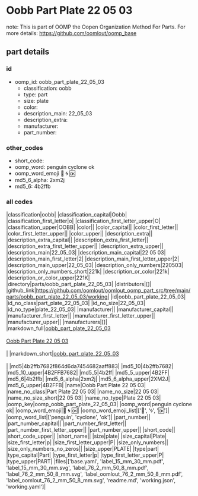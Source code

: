 # Oobb Part Plate 22 05 03  

note: This is part of OOMP the Oopen Organization Method For Parts. For more details: https://github.com/oomlout/oomp_base

##  part details





### id
* oomp_id: oobb_part_plate_22_05_03
  * classification: oobb
  * type: part
  * size: plate
  * color: 
  * description_main: 22_05_03
  * description_extra: 
  * manufacturer: 
  * part_number: 

### other_codes
* short_code: 
* oomp_word: penguin cyclone ok
* oomp_word_emoji :penguin: :cyclone: :ok:
* md5_6_alpha: 2xm2j
* md5_6: 4b2ffb

### all codes 
|classification|oobb|
|classification_capital|Oobb|
|classification_first_letter|o|
|classification_first_letter_upper|O|
|classification_upper|OOBB|
|color||
|color_capital||
|color_first_letter||
|color_first_letter_upper||
|color_upper||
|description_extra||
|description_extra_capital||
|description_extra_first_letter||
|description_extra_first_letter_upper||
|description_extra_upper||
|description_main|22_05_03|
|description_main_capital|22 05 03|
|description_main_first_letter|2|
|description_main_first_letter_upper|2|
|description_main_upper|22_05_03|
|description_only_numbers|220503|
|description_only_numbers_short|221k|
|description_or_color|221k|
|description_or_color_upper|221K|
|directory|parts/oobb_part_plate_22_05_03|
|distributors|[]|
|github_link|https://github.com/oomlout/oomlout_oomp_part_src/tree/main/parts/oobb_part_plate_22_05_03/working|
|id|oobb_part_plate_22_05_03|
|id_no_class|part_plate_22_05_03|
|id_no_size|22_05_03|
|id_no_type|plate_22_05_03|
|manufacturer||
|manufacturer_capital||
|manufacturer_first_letter||
|manufacturer_first_letter_upper||
|manufacturer_upper||
|manufacturers|[]|
|markdown_full|[oobb_part_plate_22_05_03](https://github.com/oomlout/oomlout_oomp_part_src/tree/main/parts/oobb_part_plate_22_05_03/working)<br>[](https://github.com/oomlout/oomlout_oomp_part_src/tree/main/parts/oobb_part_plate_22_05_03/working)<br>[Oobb Part Plate 22 05 03](https://github.com/oomlout/oomlout_oomp_part_src/tree/main/parts/oobb_part_plate_22_05_03/working)<br><br>|
|markdown_short|[oobb_part_plate_22_05_03](https://github.com/oomlout/oomlout_oomp_part_src/tree/main/parts/oobb_part_plate_22_05_03/working)<br><br>|
|md5|4b2ffb7682f864d6da7454682aaff883|
|md5_10|4b2ffb7682|
|md5_10_upper|4B2FFB7682|
|md5_5|4b2ff|
|md5_5_upper|4B2FF|
|md5_6|4b2ffb|
|md5_6_alpha|2xm2j|
|md5_6_alpha_upper|2XM2J|
|md5_6_upper|4B2FFB|
|name|Oobb Part Plate 22 05 03|
|name_no_class|Part Plate 22 05 03|
|name_no_size|22 05 03|
|name_no_size_short|22 05 03|
|name_no_type|Plate 22 05 03|
|oomp_key|oomp_oobb_part_plate_22_05_03|
|oomp_word|penguin cyclone ok|
|oomp_word_emoji|:penguin: :cyclone: :ok:|
|oomp_word_emoji_list|[':penguin:', ':cyclone:', ':ok:']|
|oomp_word_list|['penguin', 'cyclone', 'ok']|
|part_number||
|part_number_capital||
|part_number_first_letter||
|part_number_first_letter_upper||
|part_number_upper||
|short_code||
|short_code_upper||
|short_name||
|size|plate|
|size_capital|Plate|
|size_first_letter|p|
|size_first_letter_upper|P|
|size_only_numbers||
|size_only_numbers_no_zeros||
|size_upper|PLATE|
|type|part|
|type_capital|Part|
|type_first_letter|p|
|type_first_letter_upper|P|
|type_upper|PART|
|files|['base.yaml', 'label_15_mm_30_mm.pdf', 'label_15_mm_30_mm.svg', 'label_76_2_mm_50_8_mm.pdf', 'label_76_2_mm_50_8_mm.svg', 'label_oomlout_76_2_mm_50_8_mm.pdf', 'label_oomlout_76_2_mm_50_8_mm.svg', 'readme.md', 'working.json', 'working.yaml']|
